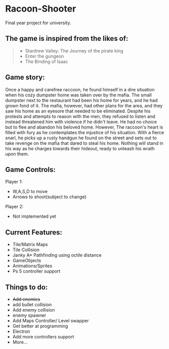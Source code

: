 # Racoon-Shooter

Final year project for university.

## The game is inspired from the likes of:

> - Stardrew Valley: The Journey of the pirate king
> - Enter the gungeon
> - The Binding of Isaac

## Game story:

Once a happy and carefree raccoon, he found himself in a dire situation when his cozy dumpster home was taken over by the mafia. The small dumpster next to the restaurant had been his home for years, and he had grown fond of it. The mafia, however, had other plans for the area, and they saw his home as an eyesore that needed to be eliminated. Despite his protests and attempts to reason with the men, they refused to listen and instead threatened him with violence if he didn't leave. He had no choice but to flee and abandon his beloved home. However, The raccoon's heart is filled with fury as he contemplates the injustice of his situation. With a fierce snarl, he picks up a rusty handgun he found on the street and sets out to take revenge on the mafia that dared to steal his home. Nothing will stand in his way as he charges towards their hideout, ready to unleash his wrath upon them.

## Game Controls:

Player 1:

- W,A,S,D to move
- Arrows to shoot(subject to change)

Player 2:

- Not implemented yet

## Current Features:

- Tile/Matrix Maps
- Tile Collision
- Janky A\* Pathfinding using octile distance
- GameObjects
- Animations/Sprites
- Ps 5 controller support

## Things to do:

- <s>Add enemies</s>
- add bullet collision
- Add enemy collision
- enemy spawner
- Add Maps Controller/ Level swapper
- Get better at programming
- Electron
- Add more controllers support
- More...
